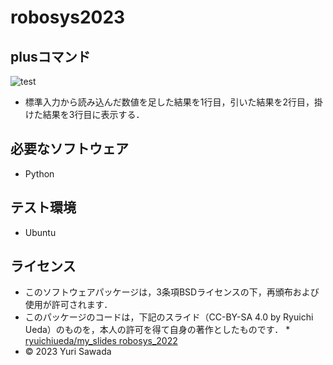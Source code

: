 # robosys2023

## plusコマンド
![test](https://github.com/ryuichiueda/robosys2022/actions/workflows/test.yml/badge.svg)

* 標準入力から読み込んだ数値を足した結果を1行目，引いた結果を2行目，掛けた結果を3行目に表示する．

## 必要なソフトウェア
* Python

## テスト環境
* Ubuntu

## ライセンス
* このソフトウェアパッケージは，3条項BSDライセンスの下，再頒布および使用が許可されます．
* このパッケージのコードは，下記のスライド（CC-BY-SA 4.0 by Ryuichi Ueda）のものを，本人の許可を得て自身の著作としたものです．
      * [ryuichiueda/my_slides robosys_2022](https://github.com/ryuichiueda/my_slides/tree/master/robosys_2022)
* © 2023 Yuri Sawada

